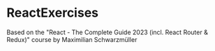 # ReactExercises

Based on the "React - The Complete Guide 2023 (incl. React Router & Redux)" course by Maximilian Schwarzmüller

